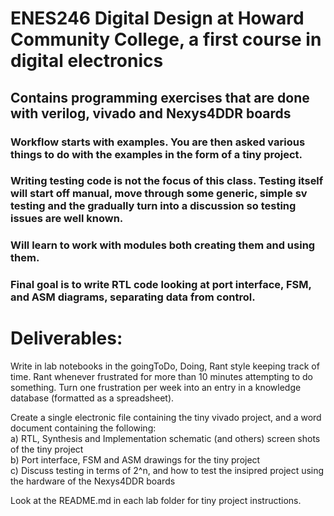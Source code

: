 # ENES246 Digital Design at Howard Community College, a first course in digital electronics

## Contains programming exercises that are done with verilog, vivado and Nexys4DDR boards
### Workflow starts with examples. You are then asked various things to do with the examples in the form of a tiny project. 
### Writing testing code is not the focus of this class. Testing itself will start off manual, move through some generic, simple sv testing and the gradually turn into a discussion so testing issues are well known. 
### Will learn to work with modules both creating them and using them.  
### Final goal is to write RTL code looking at port interface, FSM, and ASM diagrams, separating data from control.  

# Deliverables:   
Write in lab notebooks in the goingToDo, Doing, Rant style keeping track of time. Rant whenever frustrated for more than 10 minutes attempting to do something. Turn one frustration per week into an entry in a knowledge database (formatted as a spreadsheet).   

Create a single electronic file containing the tiny vivado project, and a word document containing the following:  
a) RTL, Synthesis and Implementation schematic (and others) screen shots of the tiny project  
b) Port interface, FSM and ASM drawings for the tiny project   
c) Discuss testing in terms of 2^n, and how to test the insipred project using the hardware of the Nexys4DDR boards   
  
Look at the README.md in each lab folder for tiny project instructions.




 
